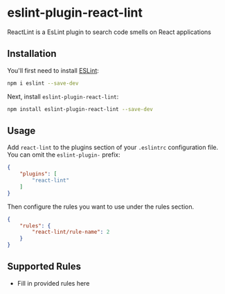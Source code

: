 # eslint-plugin-react-lint

ReactLint is a EsLint plugin to search code smells on React applications

## Installation

You'll first need to install [ESLint](https://eslint.org/):

```sh
npm i eslint --save-dev
```

Next, install `eslint-plugin-react-lint`:

```sh
npm install eslint-plugin-react-lint --save-dev
```

## Usage

Add `react-lint` to the plugins section of your `.eslintrc` configuration file. You can omit the `eslint-plugin-` prefix:

```json
{
    "plugins": [
        "react-lint"
    ]
}
```


Then configure the rules you want to use under the rules section.

```json
{
    "rules": {
        "react-lint/rule-name": 2
    }
}
```

## Supported Rules

* Fill in provided rules here


